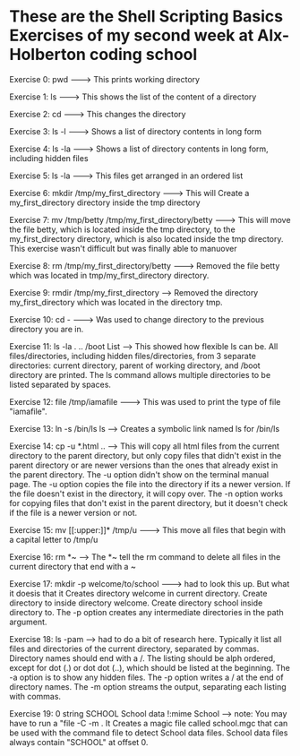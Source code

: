 # These are the Shell Scripting Basics Exercises of my second week at Alx-Holberton coding school

Exercise 0: pwd  ---> This prints working directory

Exercise 1: ls ---> This shows the list of the content of a  directory

Exercise 2: cd ---> This changes the directory

Exercise 3: ls -l ---> Shows a list of directory contents in long form

Exercise 4: ls -la ---> Shows a list of directory contents in long form, including hidden files

Exercise 5: ls -la ---> This files get arranged in an ordered list

Exercise 6: mkdir /tmp/my_first_directory ---> This will Create a my_first_directory directory inside the tmp directory

Exercise 7: mv /tmp/betty /tmp/my_first_directory/betty ---> This will move the file betty, which is located inside the tmp directory, to the my_first_directory directory, which is also located inside the tmp directory. This exercise wasn't difficult but was finally able to manuover

Exercise 8: rm /tmp/my_first_directory/betty ---> Removed the file betty which was located in tmp/my_first_directory directory.

Exercise 9: rmdir /tmp/my_first_directory --> Removed the directory my_first_directory which was located in the directory tmp.

Exercise 10: cd - ---> Was used to change directory to the previous directory you are in.

Exercise 11: ls -la . .. /boot List --> This showed how flexible ls can be. All files/directories, including hidden files/directories, from 3 separate directories: current directory, parent of working directory, and /boot directory are printed. The ls command allows multiple directories to be listed separated by spaces.

Exercise 12: file /tmp/iamafile ---> This was used to print the type of file "iamafile".

Exercise 13: ln -s /bin/ls ls --> Creates a symbolic link named ls for /bin/ls

Exercise 14: cp -u *.html .. --> This will copy all html files from the current directory to the parent directory, but only copy files that didn't exist in the parent directory or are newer versions than the ones that already exist in the parent directory. The -u option didn't show on the terminal manual page. The -u option copies the file into the directory if its a newer version. If the file doesn't exist in the directory, it will copy over. The -n option works for copying files that don't exist in the parent directory, but it doesn't check if the file is a newer version or not.

Exercise 15: mv [[:upper:]]* /tmp/u ---> This move all files that begin with a capital letter to /tmp/u

Exercise 16: rm *~ --> The *~ tell the rm command to delete all files in the current directory that end with a ~

Exercise 17: mkdir -p welcome/to/school ---> had to look this up. But what it doesis that it Creates directory welcome in current directory. Create directory to inside directory welcome. Create directory school inside directory to. The -p option creates any intermediate directories in the path argument.

Exercise 18: ls -pam --> had to do a bit of research here. Typically it list all files and directories of the current directory, separated by commas. Directory names should end with a /. The listing should be alph ordered, except for dot (.) or dot dot (..), which should be listed at the beginning. The -a option is to show any hidden files. The -p option writes a / at the end of directory names. The -m option streams the output, separating each listing with commas.

Exercise 19: 0 string SCHOOL School data !:mime School --> note: You may have
to run a "file -C -m <filename>. It Creates a magic file called school.mgc that
can be used with the command file to detect School data files. School data
files always contain "SCHOOL" at offset 0.
